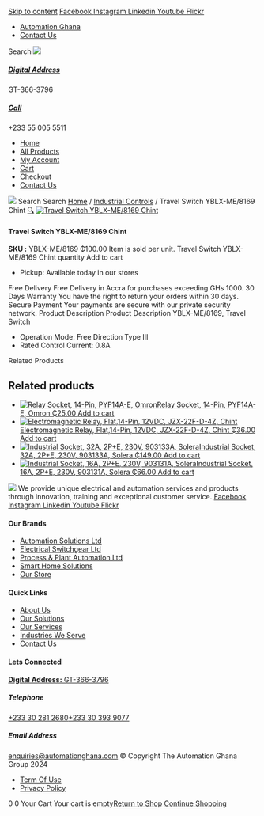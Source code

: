 [Skip to content](https://store.automationghana.com/product/travel-switch-yblx-me-8169-chint/#content)
[ Facebook ](https://www.facebook.com/automationgh/) [ Instagram ](https://www.instagram.com/automationgh/) [ Linkedin ](https://www.linkedin.com/company/the-automation-ghana-limited/) [ Youtube ](https://www.youtube.com/channel/UCurrRDUSm5oIW39VXjn1u0w) [ Flickr ](https://www.flickr.com/photos/181794037@N07/)
  * [ Automation Ghana ](https://automationghana.com)
  * [ Contact Us ](https://store.automationghana.com/contact/)


Search
[ ![](https://store.automationghana.com/wp-content/uploads/2024/04/Website-TAGG-Logo-BLUE.png) ](https://store.automationghana.com/)
[ ](https://maps.app.goo.gl/m4xeaagWCNbLk4jM6)
#####  [ Digital Address ](https://maps.app.goo.gl/m4xeaagWCNbLk4jM6)
GT-366-3796 
[ ](tel:+233550055511)
#####  [ Call ](tel:+233550055511)
+233 55 005 5511 
  * [Home](https://store.automationghana.com/)
  * [All Products](https://store.automationghana.com/shop/)
  * [My Account](https://store.automationghana.com/my-account/)
  * [Cart](https://store.automationghana.com/cart/)
  * [Checkout](https://store.automationghana.com/checkout/)
  * [Contact Us](https://store.automationghana.com/contact/)


[![](https://store.automationghana.com/wp-content/uploads/2024/04/AutomationGhana_logo_white.png)](https://store.automationghana.com)
Search
Search
[Home](https://store.automationghana.com) / [Industrial Controls](https://store.automationghana.com/product-category/industrial-controls/) / Travel Switch YBLX-ME/8169 Chint
[🔍](https://store.automationghana.com/product/travel-switch-yblx-me-8169-chint/)
[![Travel Switch YBLX-ME/8169 Chint](https://store.automationghana.com/wp-content/uploads/2020/04/YBLX-ME-8169.png)](https://store.automationghana.com/wp-content/uploads/2020/04/YBLX-ME-8169.png)
####  Travel Switch YBLX-ME/8169 Chint 
**SKU :** YBLX-ME/8169 
₵100.00
Item is sold per unit.
Travel Switch YBLX-ME/8169 Chint quantity
Add to cart
  * Pickup: Available today in our stores


Free Delivery 
Free Delivery in Accra for purchases exceeding GHs 1000. 
30 Days Warranty 
You have the right to return your orders within 30 days. 
Secure Payment 
Your payments are secure with our private security network. 
Product Description
Product Description
YBLX-ME/8169, Travel Switch 
  * Operation Mode: Free Direction Type III
  * Rated Control Current: 0.8A


Related Products 
## Related products
  * [![Relay Socket, 14-Pin, PYF14A-E, Omron](https://store.automationghana.com/wp-content/uploads/2020/04/14-Pin-Relay-Socket-PTF14A-E-Omron.jpg)Relay Socket, 14-Pin, PYF14A-E, Omron ₵25.00 ](https://store.automationghana.com/product/14-pin-relay-socket-pyf14a-e-omron/)
[Add to cart](https://store.automationghana.com/product/travel-switch-yblx-me-8169-chint/?add-to-cart=1598)
  * [![Electromagnetic Relay, Flat,14-Pin, 12VDC, JZX-22F-D-4Z, Chint](https://store.automationghana.com/wp-content/uploads/2020/04/14-Pin-Relay-JZX-22F-D-4Z-24VDC-Chint-300x300.jpg)Electromagnetic Relay, Flat,14-Pin, 12VDC, JZX-22F-D-4Z, Chint ₵36.00 ](https://store.automationghana.com/product/14-pin-relay-jzx-22f-d-4z-12vdc-chint/)
[Add to cart](https://store.automationghana.com/product/travel-switch-yblx-me-8169-chint/?add-to-cart=1595)
  * [![Industrial Socket, 32A, 2P+E, 230V, 903133A, Solera](https://store.automationghana.com/wp-content/uploads/2020/02/SOLERA-10-300x300.jpg)Industrial Socket, 32A, 2P+E, 230V, 903133A, Solera ₵149.00 ](https://store.automationghana.com/product/socket-903133a-solera/)
[Add to cart](https://store.automationghana.com/product/travel-switch-yblx-me-8169-chint/?add-to-cart=1533)
  * [![Industrial Socket, 16A, 2P+E, 230V, 903131A, Solera](https://store.automationghana.com/wp-content/uploads/2020/04/903131A.png)Industrial Socket, 16A, 2P+E, 230V, 903131A, Solera ₵66.00 ](https://store.automationghana.com/product/industrial-socket-903131a-solera/)
[Add to cart](https://store.automationghana.com/product/travel-switch-yblx-me-8169-chint/?add-to-cart=1513)


![](https://store.automationghana.com/wp-content/uploads/2024/04/AutomationGhana_logo_white.png)
We provide unique electrical and automation services and products through innovation, training and exceptional customer service.
[ Facebook ](https://www.facebook.com/automationgh/) [ Instagram ](https://www.instagram.com/automationgh/) [ Linkedin ](https://www.linkedin.com/company/the-automation-ghana-limited/) [ Youtube ](https://www.youtube.com/channel/UCurrRDUSm5oIW39VXjn1u0w) [ Flickr ](https://www.flickr.com/photos/181794037@N07/)
#### Our Brands
  * [ Automation Solutions Ltd ](https://store.automationghana.com/product/travel-switch-yblx-me-8169-chint/)
  * [ Electrical Switchgear Ltd ](https://store.automationghana.com/product/travel-switch-yblx-me-8169-chint/)
  * [ Process & Plant Automation Ltd ](https://store.automationghana.com/product/travel-switch-yblx-me-8169-chint/)
  * [ Smart Home Solutions ](https://store.automationghana.com/product/travel-switch-yblx-me-8169-chint/)
  * [ Our Store ](https://store.automationghana.com/product/travel-switch-yblx-me-8169-chint/)


#### Quick Links
  * [ About Us ](https://store.automationghana.com/product/travel-switch-yblx-me-8169-chint/)
  * [ Our Solutions ](https://store.automationghana.com/product/travel-switch-yblx-me-8169-chint/)
  * [ Our Services ](https://store.automationghana.com/product/travel-switch-yblx-me-8169-chint/)
  * [ Industries We Serve ](https://store.automationghana.com/product/travel-switch-yblx-me-8169-chint/)
  * [ Contact Us ](https://store.automationghana.com/product/travel-switch-yblx-me-8169-chint/)


#### Lets Connected
[**Digital Address:** GT-366-3796](https://maps.app.goo.gl/m4xeaagWCNbLk4jM6)
#####  Telephone 
[ +233 30 281 2680](tel:+233302812680)[+233 30 393 9077](https://store.automationghana.com/product/travel-switch-yblx-me-8169-chint/+233303939077)
#####  Email Address 
enquiries@automationghana.com 
© Copyright The Automation Ghana Group 2024
  * [ Term Of Use ](https://store.automationghana.com/product/travel-switch-yblx-me-8169-chint/)
  * [ Privacy Policy ](https://store.automationghana.com/product/travel-switch-yblx-me-8169-chint/)


0
0
Your Cart
Your cart is empty[Return to Shop](https://store.automationghana.com/shop/)
[Continue Shopping](https://store.automationghana.com/product/travel-switch-yblx-me-8169-chint/)
